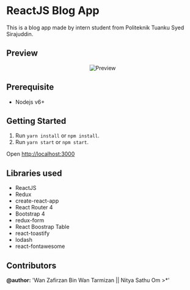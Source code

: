 # ReactJS Blog App

This is a blog app made by intern student from Politeknik Tuanku Syed Sirajuddin.

## Preview
<p align="center">
	<img src='preview.gif' alt='Preview'>
</p>

## Prerequisite
* Nodejs v6+

## Getting Started

1. Run `yarn install` or `npm install`.
2. Run `yarn start` or `npm start`.


Open [http://localhost:3000](http://localhost:3000)<br>


## Libraries used
* ReactJS
* Redux
* create-react-app
* React Router 4
* Bootstrap 4
* redux-form
* React Boostrap Table
* react-toastify
* lodash
* react-fontawesome

## Contributors  

**@author:** 'Wan Zafirzan Bin Wan Tarmizan || Nitya Sathu Om >*' 